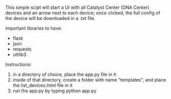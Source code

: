 This simple scipt will start a UI with all Catalyst Center (DNA Center) devices and an arrow next to each device; once clicked, the full config of the device will be downloaded in a .txt file.

important libraries to have:

- flask
- json
- requests
- uttlib3

Instructions:

1. in a directory of choice, place the app.py file in it
2. inside of that directory, create a folder with name "templates", and place the list_devices.html file in it
3. run the app.py by typing python app.py
